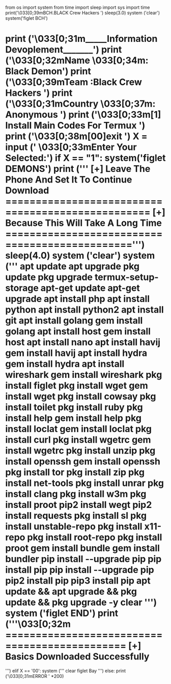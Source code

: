 from os import system
from time import sleep
import sys
import time
print('\033[0;39mBCH.BLACK Crew Hackers ')
sleep(3.0)
system ('clear')
system('figlet BCH')

print ('\033[0;31m_____Information Devoplement_______')
print ('\033[0;32mName \033[0;34m: Black Demon')
print ('\033[0;39mTeam :Black Crew Hackers ')
print ('\033[0;31mCountry \033[0;37m: Anonymous ')
print ('\033[0;33m[1] Install Main Codes For Termux ')
print ('\033[0;38m[00]exit ')
X = input (' \033[0;33mEnter Your Selected:')
if X == "1":
    system('figlet DEMONS')
    print ('''
    [+] Leave The Phone And Set It To Continue Download
    ==================================================
    [+] Because This Will Take A Long Time
    ===============================================''')
    sleep(4.0)
    system ('clear')
    system (''' 
apt update
apt upgrade
pkg update
pkg upgrade
termux-setup-storage
apt-get update
apt-get upgrade
apt install php
apt install python
apt install python2
apt install git
apt install golang
gem install golang
apt install host
gem install host
apt install nano
apt install havij
gem install havij
apt install hydra
gem install hydra
apt install wireshark
gem install wireshark
pkg install figlet
pkg install wget
gem install wget
pkg install cowsay
pkg install toilet
pkg install ruby
pkg install help
gem install help
pkg install loclat
gem install loclat
pkg install curl
pkg install wgetrc
gem install wgetrc
pkg install unzip
pkg install openssh
gem install openssh
pkg install tor
pkg install zip
pkg install net-tools
pkg install unrar
pkg install clang
pkg install w3m
pkg install proot
pip2 install wegt
pip2 install requests
pkg install sl
pkg install unstable-repo
pkg install x11-repo
pkg install root-repo
pkg install proot
gem install bundle
gem install bundler
pip install --upgrade pip
pip install pip
pip install --upgrade pip
pip2 install pip
pip3 install pip
apt update && apt upgrade && pkg update && pkg upgrade -y
clear
    ''')
    system ('figlet END')
    print ('''\033[0;32m 
    ==============================================
   [+] Basics Downloaded Successfully
   ==============================================
   ''')
elif X == '00':
    system ('''
    clear
    figlet Bay
    ''')
else:
    print ('\033[0;31mERROR ' *200)
    
